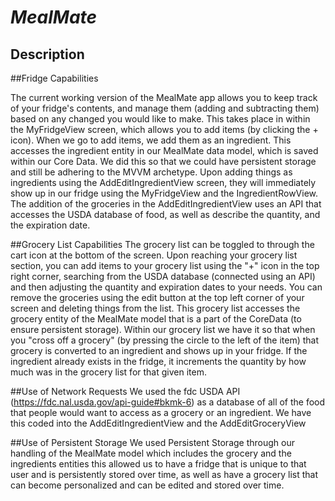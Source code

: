 # *MealMate*

## Description

##Fridge Capabilities

The current working version of the MealMate app allows you to keep track of your fridge's contents, and manage them (adding and subtracting them) based on any changed you would like to make. This takes place in within the MyFridgeView  screen, which allows you to add items (by clicking the + icon). When we go to add items, we add them as an ingredient. This accesses the ingredient entity in our MealMate data model, which is saved within our Core Data. We did this so that we could have persistent storage and still be adhering to the MVVM archetype. Upon adding things as ingredients using the AddEditIngredientView screen, they will immediately show up in our fridge using the MyFridgeView and the  IngredientRowView. The addition of the groceries in the AddEditIngredientView uses an API that accesses the USDA database of food, as well as describe the quantity, and the expiration date. 

##Grocery List Capabilities
The grocery list can be toggled to through the cart icon at the bottom of the screen. Upon reaching your grocery list section, you can add items to your grocery list using the "+" icon in the top right corner, searching from the USDA  database (connected using an API) and then adjusting the quantity and expiration dates to your needs. You can remove the groceries using the edit button at the top left corner of your screen and deleting things from the list. This grocery list accesses the grocery entity of the MealMate model that is a part of the CoreData (to ensure persistent storage). Within our grocery list we have it so that when you "cross off a grocery" (by pressing the circle to the left of the item) that grocery is converted to an ingredient and shows up in your fridge. If the ingredient already exists in the fridge, it increments the quantity by how much was in the grocery list for that given item. 

##Use of Network Requests
We used the fdc USDA API (https://fdc.nal.usda.gov/api-guide#bkmk-6) as a database of all of the food that people would want to access as a grocery or an ingredient. We have this coded into the AddEditIngredientView and the AddEditGroceryView

##Use of Persistent Storage
We used Persistent Storage through our handling of the MealMate model which includes the grocery and the ingredients entities this allowed us to have a fridge that is unique to that user and is persistently stored over time, as well as have a grocery list that can become personalized and can be edited and stored over time.

